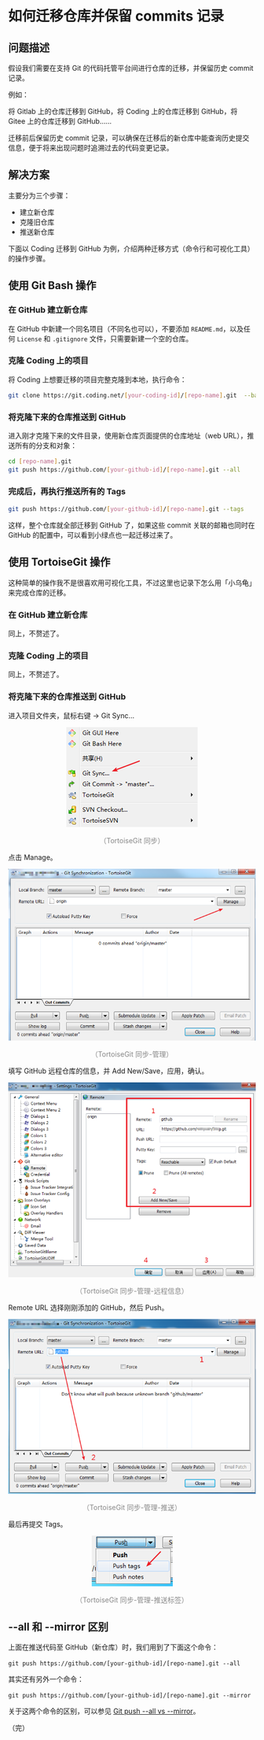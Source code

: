 # 如何迁移仓库并保留 commits 记录

## 问题描述

假设我们需要在支持 Git 的代码托管平台间进行仓库的迁移，并保留历史 commit 记录。

例如：

将 Gitlab 上的仓库迁移到 GitHub，将 Coding 上的仓库迁移到 GitHub，将 Gitee 上的仓库迁移到 GitHub……

迁移前后保留历史 commit 记录，可以确保在迁移后的新仓库中能查询历史提交信息，便于将来出现问题时追溯过去的代码变更记录。

## 解决方案

主要分为三个步骤：

* 建立新仓库
* 克隆旧仓库
* 推送新仓库

下面以 Coding 迁移到 GitHub 为例，介绍两种迁移方式（命令行和可视化工具）的操作步骤。

## 使用 Git Bash 操作

### 在 GitHub 建立新仓库

在 GitHub 中新建一个同名项目（不同名也可以），不要添加 `README.md`，以及任何 `License` 和 `.gitignore` 文件，只需要新建一个空的仓库。

### 克隆 Coding 上的项目

将 Coding 上想要迁移的项目完整克隆到本地，执行命令：

```bash
git clone https://git.coding.net/[your-coding-id]/[repo-name].git  --bare
```

### 将克隆下来的仓库推送到 GitHub

进入刚才克隆下来的文件目录，使用新仓库页面提供的仓库地址（web URL），推送所有的分支和对象：

```bash
cd [repo-name].git
git push https://github.com/[your-github-id]/[repo-name].git --all
```

### 完成后，再执行推送所有的 Tags

```bash
git push https://github.com/[your-github-id]/[repo-name].git --tags
```

这样，整个仓库就全部迁移到 GitHub 了，如果这些 commit 关联的邮箱也同时在 GitHub 的配置中，可以看到小绿点也一起迁移过来了。

## 使用 TortoiseGit 操作

这种简单的操作我不是很喜欢用可视化工具，不过这里也记录下怎么用「小乌龟」来完成仓库的迁移。

### 在 GitHub 建立新仓库

同上，不赘述了。

### 克隆 Coding 上的项目

同上，不赘述了。

### 将克隆下来的仓库推送到 GitHub

进入项目文件夹，鼠标右键 -> Git Sync...

<div style="text-align: center;">
  <img src="./assets/tortoisegit-sync.png" alt="TortoiseGit 同步">
  <p style="text-align: center; color: #888;">（TortoiseGit 同步）</p>
</div>

点击 Manage。

<div style="text-align: center;">
  <img src="./assets/tortoisegit-sync-manage.png" alt="TortoiseGit 同步-管理">
  <p style="text-align: center; color: #888;">（TortoiseGit 同步-管理）</p>
</div>

填写 GitHub 远程仓库的信息，并 Add New/Save，应用，确认。

<div style="text-align: center;">
  <img src="./assets/tortoisegit-sync-manage_remote.png" alt="TortoiseGit 同步-管理-远程信息">
  <p style="text-align: center; color: #888;">（TortoiseGit 同步-管理-远程信息）</p>
</div>

Remote URL 选择刚刚添加的 GitHub，然后 Push。

<div style="text-align: center;">
  <img src="./assets/tortoisegit-sync-manage-push.png" alt="TortoiseGit 同步-管理-推送">
  <p style="text-align: center; color: #888;">（TortoiseGit 同步-管理-推送）</p>
</div>

最后再提交 Tags。

<div style="text-align: center;">
  <img src="./assets/tortoisegit-sync-manage-push-tags.png" alt="TortoiseGit 同步-管理-推送标签">
  <p style="text-align: center; color: #888;">（TortoiseGit 同步-管理-推送标签）</p>
</div>


## --all 和 --mirror 区别

上面在推送代码至 GitHub（新仓库）时，我们用到了下面这个命令：

`git push https://github.com/[your-github-id]/[repo-name].git --all` 

其实还有另外一个命令：

`git push https://github.com/[your-github-id]/[repo-name].git --mirror`

关于这两个命令的区别，可以参见 [Git push --all vs --mirror](https://stackoverflow.com/questions/49343025/git-push-all-vs-mirror "Git push --all vs --mirror")。

（完）
